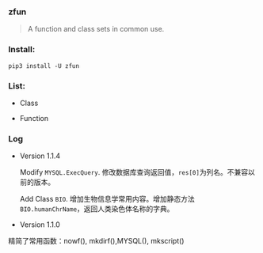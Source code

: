 ### zfun

  > A function and class sets in common use.

### Install:

    pip3 install -U zfun

### List:
  - Class

  - Function


### Log

  - Version 1.1.4
  
    Modify `MYSQL.ExecQuery`. 修改数据库查询返回值，`res[0]`为列名。不兼容以前的版本。

    Add Class `BIO`. 增加生物信息学常用内容。增加静态方法`BIO.humanChrName`，返回人类染色体名称的字典。

  - Version 1.1.0

  精简了常用函数：nowf(), mkdirf(),MYSQL(), mkscript()